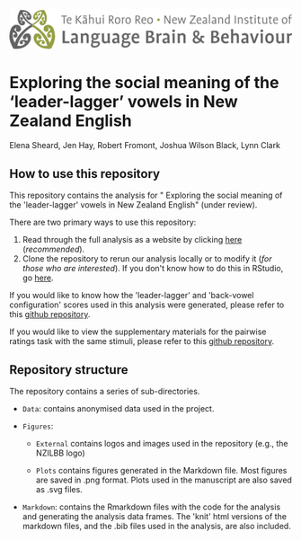 ![](Figures/External/NZILBB2.png)

#  Exploring the social meaning of the ‘leader-lagger’ vowels in New Zealand English

Elena Sheard, Jen Hay, Robert Fromont, Joshua Wilson Black, Lynn Clark

## How to use this repository

This repository contains the analysis for " Exploring the social meaning of the 'leader-lagger' vowels in New Zealand English" (under review).

There are two primary ways to use this repository:

1.  Read through the full analysis as a website by clicking [here](https://nzilbb.github.io/qb-free-classification-public/Markdown/Supplementary-materials-script.html) (*recommended*).
2.  Clone the repository to rerun our analysis locally or to modify it (*for those who are interested*). If you don't know how to do this in RStudio, go [here](https://happygitwithr.com/new-github-first#new-rstudio-project-via-git).

If you would like to know how the 'leader-lagger' and 'back-vowel configuration' scores used in this analysis were generated, please refer to this [github repository](https://github.com/nzilbb/qb_stability_public).

If you would like to view the supplementary materials for the pairwise ratings task with the same stimuli, please refer to this [github repository](https://github.com/nzilbb/qb-pairwise-public).

## Repository structure

The repository contains a series of sub-directories.

-   `Data`: contains anonymised data used in the project.

-   `Figures`:

    -   `External` contains logos and images used in the repository (e.g., the NZILBB logo)

    -   `Plots` contains figures generated in the Markdown file. Most figures are saved in .png format. Plots used in the manuscript are also saved as .svg files.

-   `Markdown`: contains the Rmarkdown files with the code for the analysis and generating the analysis data frames. The 'knit' html versions of the markdown files, and the .bib files used in the analysis, are also included.
